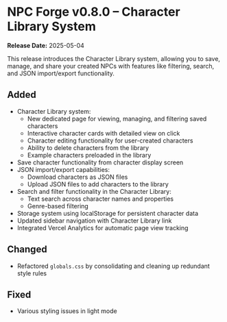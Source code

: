 # NPC Forge v0.8.0 – Character Library System

**Release Date:** 2025-05-04

This release introduces the Character Library system, allowing you to save, manage, and share your created NPCs with features like filtering, search, and JSON import/export functionality.

## Added
- Character Library system:
  - New dedicated page for viewing, managing, and filtering saved characters
  - Interactive character cards with detailed view on click
  - Character editing functionality for user-created characters
  - Ability to delete characters from the library
  - Example characters preloaded in the library
- Save character functionality from character display screen
- JSON import/export capabilities:
  - Download characters as JSON files
  - Upload JSON files to add characters to the library
- Search and filter functionality in the Character Library:
  - Text search across character names and properties
  - Genre-based filtering
- Storage system using localStorage for persistent character data
- Updated sidebar navigation with Character Library link
- Integrated Vercel Analytics for automatic page view tracking

## Changed
- Refactored `globals.css` by consolidating and cleaning up redundant style rules

## Fixed
- Various styling issues in light mode

